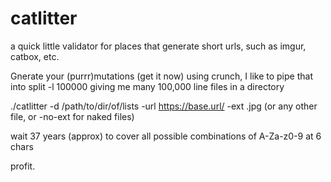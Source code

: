 # catlitter

a quick little validator for places that generate short urls, such as imgur, catbox, etc.

Gnerate your (purrr)mutations (get it now) using crunch, I like to pipe that into split -l 100000 giving me many 100,000 line files in a directory

./catlitter -d /path/to/dir/of/lists -url https://base.url/ -ext .jpg (or any other file, or -no-ext for naked files)

wait 37 years (approx) to cover all possible combinations of A-Za-z0-9 at 6 chars

profit.

